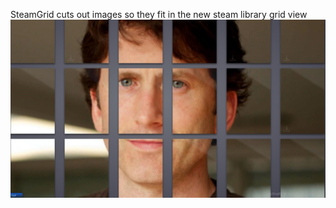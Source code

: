 SteamGrid cuts out images so they fit in the new steam library grid view
![alt](https://github.com/QuintenVerheij/SteamGrid/blob/master/todd.png)
